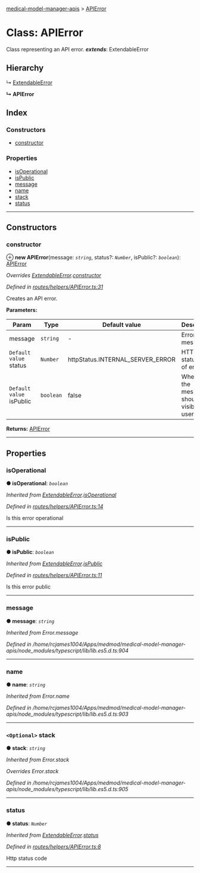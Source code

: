 [medical-model-manager-apis](../README.md) > [APIError](../classes/apierror.md)

# Class: APIError

Class representing an API error.
*__extends__*: ExtendableError

## Hierarchy

↳  [ExtendableError](extendableerror.md)

**↳ APIError**

## Index

### Constructors

* [constructor](apierror.md#constructor)

### Properties

* [isOperational](apierror.md#isoperational)
* [isPublic](apierror.md#ispublic)
* [message](apierror.md#message)
* [name](apierror.md#name)
* [stack](apierror.md#stack)
* [status](apierror.md#status)

---

## Constructors

<a id="constructor"></a>

###  constructor

⊕ **new APIError**(message: *`string`*, status?: *`Number`*, isPublic?: *`boolean`*): [APIError](apierror.md)

*Overrides [ExtendableError](extendableerror.md).[constructor](extendableerror.md#constructor)*

*Defined in [routes/helpers/APIError.ts:31](https://github.com/drryanjames/medical-model-management-apis/blob/8ee5c63/src/routes/helpers/APIError.ts#L31)*

Creates an API error.

**Parameters:**

| Param | Type | Default value | Description |
| ------ | ------ | ------ | ------ |
| message | `string` | - |  Error message. |
| `Default value` status | `Number` |  httpStatus.INTERNAL_SERVER_ERROR |  HTTP status code of error. |
| `Default value` isPublic | `boolean` | false |  Whether the message should be visible to user or not. |

**Returns:** [APIError](apierror.md)

___

## Properties

<a id="isoperational"></a>

###  isOperational

**● isOperational**: *`boolean`*

*Inherited from [ExtendableError](extendableerror.md).[isOperational](extendableerror.md#isoperational)*

*Defined in [routes/helpers/APIError.ts:14](https://github.com/drryanjames/medical-model-management-apis/blob/8ee5c63/src/routes/helpers/APIError.ts#L14)*

Is this error operational

___
<a id="ispublic"></a>

###  isPublic

**● isPublic**: *`boolean`*

*Inherited from [ExtendableError](extendableerror.md).[isPublic](extendableerror.md#ispublic)*

*Defined in [routes/helpers/APIError.ts:11](https://github.com/drryanjames/medical-model-management-apis/blob/8ee5c63/src/routes/helpers/APIError.ts#L11)*

Is this error public

___
<a id="message"></a>

###  message

**● message**: *`string`*

*Inherited from Error.message*

*Defined in /home/rcjames1004/Apps/medmod/medical-model-manager-apis/node_modules/typescript/lib/lib.es5.d.ts:904*

___
<a id="name"></a>

###  name

**● name**: *`string`*

*Inherited from Error.name*

*Defined in /home/rcjames1004/Apps/medmod/medical-model-manager-apis/node_modules/typescript/lib/lib.es5.d.ts:903*

___
<a id="stack"></a>

### `<Optional>` stack

**● stack**: *`string`*

*Inherited from Error.stack*

*Overrides Error.stack*

*Defined in /home/rcjames1004/Apps/medmod/medical-model-manager-apis/node_modules/typescript/lib/lib.es5.d.ts:905*

___
<a id="status"></a>

###  status

**● status**: *`Number`*

*Inherited from [ExtendableError](extendableerror.md).[status](extendableerror.md#status)*

*Defined in [routes/helpers/APIError.ts:8](https://github.com/drryanjames/medical-model-management-apis/blob/8ee5c63/src/routes/helpers/APIError.ts#L8)*

Http status code

___


